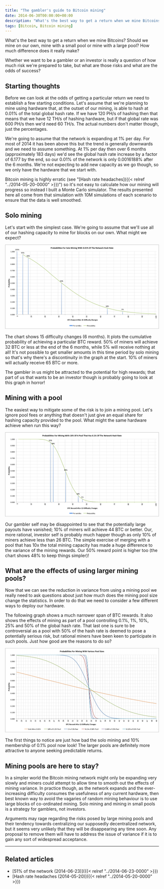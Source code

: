 ```yaml
---
title: "The gambler's guide to Bitcoin mining"
date: 2014-06-30T00:00:00+00:00
description: "What's the best way to get a return when we mine Bitcoins?  Should we mine on our own, mine with a small pool or mine with a large pool?  How much difference does it really make?  Whether we want to be a gambler or an investor is really a question of how much risk we're prepared to take, but what are those risks and what are the odds of success?"
tags: [Bitcoin, Bitcoin mining]
---
```

What's the best way to get a return when we mine Bitcoins? Should we
mine on our own, mine with a small pool or mine with a large pool? How
much difference does it really make?

Whether we want to be a gambler or an investor is really a question of
how much risk we're prepared to take, but what are those risks and what
are the odds of success?

## Starting thoughts

Before we can look at the odds of getting a particular return we need to
establish a few starting conditions.  Let's assume that we're planning
to mine using hardware that, at the outset of our mining, is able to
hash at 0.01% of the total global hash rate.  If we have 120 PH/s of
hashing then that means that we have 12 TH/s of hashing hardware, but if
that global rate was 600 PH/s then we'd need 60 TH/s.  The actual
numbers don't matter though, just the percentages.

We're going to assume that the network is expanding at 1% per day.  For
most of 2014 it has been above this but the trend is generally downwards
and we need to assume something. At 1% per day then over 6 months
(approximately 183 days) we'd see the global hash rate increase by a
factor of 6.177 by the end, so our 0.01% of the network is only
0.0016188% after the 6 months.  We're not expecting to add new capacity
as we go though, so we only have the hardware that we start with.

Bitcoin mining is highly erratic (see "[Hash rate headaches]({{< relref "../2014-05-20-0000" >}})")
so it's not easy to calculate how our mining will progress so instead I
built a Monte Carlo simulator.  The results presented here all come from
that simulation with 10M simulations of each scenario to ensure that the
data is well smoothed.

## Solo mining

Let's start with the simplest case.  We're going to assume that we'll
use all of our hashing capacity to mine for blocks on our own.  What
might we expect?

![Solo mining with 0.01% of the Bitcoin hash rate for 15 difficulty changes](./solo-mine.png)

The chart shows 15 difficulty changes (6 months).  It plots the
cumulative probability of achieving a particular BTC reward.  50% of
miners will achieve 32 BTC or less at the end of the 6 months, while 5%
will receive nothing at all! It's not possible to get smaller amounts
in this time period by solo mining so that's why there's a
discontinuity in the graph at the start.  10% of miners will actually
receive 65 BTC or more.

The gambler in us might be attracted to the potential for high rewards;
that part of us that wants to be an investor though is probably going to
look at this graph in horror!

## Mining with a pool

The easiest way to mitigate some of the risk is to join a mining pool.
Let's ignore pool fees or anything that doesn't just give an equal
share for hashing capacity provided to the pool.  What might the same
hardware achieve when run this way?

![Bitcoin mining reward with 10% of a pool that has 0.1% of the total network hash rate](./small-pool-mine.png)

Our gambler self may be disappointed to see that the potentially large
payouts have vanished; 10% of miners will achieve 44 BTC or better.  Our,
more rational, investor self is probably much happer though as only 10%
of miners achieve less than 26 BTC.  The simple exercise of merging with
a pool that has 10x the total mining capacity has made a huge difference
to the variance of the mining rewards.  Our 50% reward point is higher
too (the chart shows 48% to keep things simpler)!

## What are the effects of using larger mining pools?

Now that we can see the reduction in variance from using a mining pool
we really need to ask questions about just how much does the mining pool
size change the statistics.  In order to do that we need to consider a
few different ways to deploy our hardware.

The following graph shows a much narrower span of BTC rewards.  It also
shows the effects of mining as part of a pool controlling 0.1%, 1%, 10%,
25% and 50% of the global hash rate.  That last one is sure to be
controversial as a pool with 50% of the hash rate is deemed to pose a
potentially serious risk, but rational miners have been keen to
participate in such pools.  Just how good are the reasons to do so?

![Comparison of Bitcoin mining rewards for different pool sizes](./mining-comparison.png)

The first things to notice are just how bad the solo mining and 10%
membership of 0.1% pool now look! The larger pools are definitely more
attractive to anyone seeking predictable returns.

## Mining pools are here to stay?

In a simpler world the Bitcoin mining network might only be expanding
very slowly and miners could attempt to allow time to smooth out the
effects of mining variance.  In practice though, as the network expands
and the ever-increasing difficulty consumes the usefulness of any
current hardware, then best known way to avoid the vagaries of random
mining behaviour is to use large blocks of co-ordinated mining.  Solo
mining and mining in small pools is a strategy for gamblers, not
investors.

Arguments may rage regarding the risks posed by large mining pools and
their tendency towards centralizing our supposedly decentralized
network, but it seems very unlikely that they will be disappearing any
time soon.  Any proposal to remove them will have to address the issue of
variance if it is to gain any sort of widespread acceptance.

------------------------------------------------------------------------

## Related articles

- [51% of the network (2014-06-23)]({{< relref "../2014-06-23-0000" >}})
- [Hash rate headaches (2014-05-20)]({{< relref "../2014-05-20-0000" >}})
